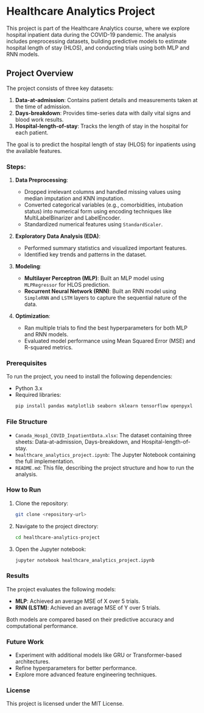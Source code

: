 # Healthcare Analytics Project

This project is part of the Healthcare Analytics course, where we explore hospital inpatient data during the COVID-19 pandemic. The analysis includes preprocessing datasets, building predictive models to estimate hospital length of stay (HLOS), and conducting trials using both MLP and RNN models.

## Project Overview

The project consists of three key datasets:

1. **Data-at-admission**: Contains patient details and measurements taken at the time of admission.
2. **Days-breakdown**: Provides time-series data with daily vital signs and blood work results.
3. **Hospital-length-of-stay**: Tracks the length of stay in the hospital for each patient.

The goal is to predict the hospital length of stay (HLOS) for inpatients using the available features.

### Steps:

1. **Data Preprocessing**:
   - Dropped irrelevant columns and handled missing values using median imputation and KNN imputation.
   - Converted categorical variables (e.g., comorbidities, intubation status) into numerical form using encoding techniques like MultiLabelBinarizer and LabelEncoder.
   - Standardized numerical features using `StandardScaler`.

2. **Exploratory Data Analysis (EDA)**:
   - Performed summary statistics and visualized important features.
   - Identified key trends and patterns in the dataset.

3. **Modeling**:
   - **Multilayer Perceptron (MLP)**: Built an MLP model using `MLPRegressor` for HLOS prediction.
   - **Recurrent Neural Network (RNN)**: Built an RNN model using `SimpleRNN` and `LSTM` layers to capture the sequential nature of the data.

4. **Optimization**:
   - Ran multiple trials to find the best hyperparameters for both MLP and RNN models.
   - Evaluated model performance using Mean Squared Error (MSE) and R-squared metrics.

### Prerequisites

To run the project, you need to install the following dependencies:

- Python 3.x
- Required libraries: 
  ```bash
  pip install pandas matplotlib seaborn sklearn tensorflow openpyxl
  ```

### File Structure

- `Canada_Hosp1_COVID_InpatientData.xlsx`: The dataset containing three sheets: Data-at-admission, Days-breakdown, and Hospital-length-of-stay.
- `healthcare_analytics_project.ipynb`: The Jupyter Notebook containing the full implementation.
- `README.md`: This file, describing the project structure and how to run the analysis.

### How to Run

1. Clone the repository:
   ```bash
   git clone <repository-url>
   ```
2. Navigate to the project directory:
   ```bash
   cd healthcare-analytics-project
   ```
3. Open the Jupyter notebook:
   ```bash
   jupyter notebook healthcare_analytics_project.ipynb
   ```

### Results

The project evaluates the following models:

- **MLP**: Achieved an average MSE of X over 5 trials.
- **RNN (LSTM)**: Achieved an average MSE of Y over 5 trials.

Both models are compared based on their predictive accuracy and computational performance.

### Future Work

- Experiment with additional models like GRU or Transformer-based architectures.
- Refine hyperparameters for better performance.
- Explore more advanced feature engineering techniques.

### License

This project is licensed under the MIT License.
